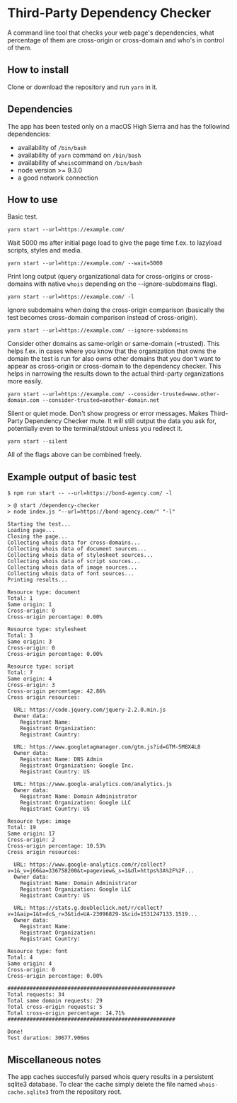 # Third-Party Dependency Checker
A command line tool that checks your web page's dependencies, what percentage of them are cross-origin or cross-domain and who's in control of them.

## How to install
Clone or download the repository and run `yarn` in it.

## Dependencies
The app has been tested only on a macOS High Sierra and has the followind dependencies:
- availability of `/bin/bash`
- availability of `yarn` command on `/bin/bash`
- availability of `whois`command on `/bin/bash` 
- node version >= 9.3.0
- a good network connection

## How to use
Basic test.
```
yarn start --url=https://example.com/
```

Wait 5000 ms after initial page load to give the page time f.ex. to lazyload scripts, styles and media.
```
yarn start --url=https://example.com/ --wait=5000
```

Print long output (query organizational data for cross-origins or cross-domains with native `whois` depending on the --ignore-subdomains flag).
```
yarn start --url=https://example.com/ -l
```

Ignore subdomains when doing the cross-origin comparison (basically the test becomes cross-domain comparison instead of cross-origin).
```
yarn start --url=https://example.com/ --ignore-subdomains
```

Consider other domains as same-origin or same-domain (=trusted). This helps f.ex. in cases where you know that the organization that owns the domain the test is run for also owns other domains that you don't want to appear as cross-origin or cross-domain to the dependency checker. This helps in narrowing the results down to the actual third-party organizations more easily.
```
yarn start --url=https://example.com/ --consider-trusted=www.other-domain.com --consider-trusted=another-domain.net
```

Silent or quiet mode. Don't show progress or error messages. Makes Third-Party Dependency Checker mute. It will still output the data you ask for, potentially even to the terminal/stdout unless you redirect it.
```
yarn start --silent
```

All of the flags above can be combined freely.

## Example output of basic test
```
$ npm run start -- --url=https://bond-agency.com/ -l

> @ start /dependency-checker
> node index.js "--url=https://bond-agency.com/" "-l"

Starting the test...
Loading page...
Closing the page...
Collecting whois data for cross-domains...
Collecting whois data of document sources...
Collecting whois data of stylesheet sources...
Collecting whois data of script sources...
Collecting whois data of image sources...
Collecting whois data of font sources...
Printing results...

Resource type: document
Total: 1
Same origin: 1
Cross-origin: 0
Cross-origin percentage: 0.00%

Resource type: stylesheet
Total: 3
Same origin: 3
Cross-origin: 0
Cross-origin percentage: 0.00%

Resource type: script
Total: 7
Same origin: 4
Cross-origin: 3
Cross-origin percentage: 42.86%
Cross origin resources:

  URL: https://code.jquery.com/jquery-2.2.0.min.js
  Owner data:
    Registrant Name:
    Registrant Organization:
    Registrant Country:

  URL: https://www.googletagmanager.com/gtm.js?id=GTM-5M8X4L8
  Owner data:
    Registrant Name: DNS Admin
    Registrant Organization: Google Inc.
    Registrant Country: US

  URL: https://www.google-analytics.com/analytics.js
  Owner data:
    Registrant Name: Domain Administrator
    Registrant Organization: Google LLC
    Registrant Country: US

Resource type: image
Total: 19
Same origin: 17
Cross-origin: 2
Cross-origin percentage: 10.53%
Cross origin resources:

  URL: https://www.google-analytics.com/r/collect?v=1&_v=j66&a=336758200&t=pageview&_s=1&dl=https%3A%2F%2F...
  Owner data:
    Registrant Name: Domain Administrator
    Registrant Organization: Google LLC
    Registrant Country: US

  URL: https://stats.g.doubleclick.net/r/collect?v=1&aip=1&t=dc&_r=3&tid=UA-23096829-1&cid=1531247133.1519...
  Owner data:
    Registrant Name:
    Registrant Organization:
    Registrant Country:

Resource type: font
Total: 4
Same origin: 4
Cross-origin: 0
Cross-origin percentage: 0.00%

#####################################################
Total requests: 34
Total same domain requests: 29
Total cross-origin requests: 5
Total cross-origin percentage: 14.71%
#####################################################

Done!
Test duration: 30677.906ms
```

## Miscellaneous notes

The app caches succesfully parsed whois query results in a persistent sqlite3 database. To clear the cache simply delete the file named `whois-cache.sqlite3` from the repository root.